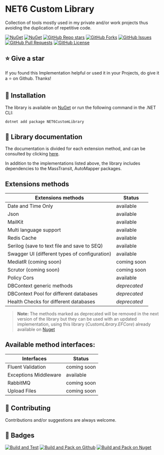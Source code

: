 # NET6 Custom Library

Collection of tools mostly used in my private and/or work projects thus avoiding the duplication of repetitive code.

[![NuGet](https://img.shields.io/nuget/v/NET6CustomLibrary.svg?style=for-the-badge)](https://www.nuget.org/packages/NET6CustomLibrary)
[![NuGet](https://img.shields.io/nuget/dt/NET6CustomLibrary.svg?style=for-the-badge)](https://www.nuget.org/packages/NET6CustomLibrary)
[![GitHub Repo stars](https://img.shields.io/github/stars/angelodotnet/NET6CustomLibrary?style=for-the-badge)](https://github.com/AngeloDotNet/NET6CustomLibrary)
[![GitHub Forks](https://img.shields.io/github/forks/angelodotnet/NET6CustomLibrary?style=for-the-badge)](https://github.com/AngeloDotNet/NET6CustomLibrary)
[![GitHub Issues](https://img.shields.io/github/issues/angelodotnet/NET6CustomLibrary?style=for-the-badge)](https://github.com/AngeloDotNet/NET6CustomLibrary)
[![GitHub Pull Requests](https://img.shields.io/github/issues-pr/angelodotnet/NET6CustomLibrary?style=for-the-badge)](https://github.com/AngeloDotNet/NET6CustomLibrary)
[![GitHub License](https://img.shields.io/github/license/AngeloDotNet/NET6CustomLibrary?style=for-the-badge)](https://github.com/AngeloDotNet/NET6CustomLibrary/blob/main/LICENSE)

## :star: Give a star

If you found this Implementation helpful or used it in your Projects, do give it a :star: on Github. Thanks!

## :dvd: Installation

The library is available on [NuGet](https://www.nuget.org/packages/NET6CustomLibrary) or run the following command in the .NET CLI:

```bash
dotnet add package NET6CustomLibrary
```

## :memo: Library documentation

The documentation is divided for each extension method, and can be consulted by clicking [here](https://github.com/AngeloDotNet/NET6CustomLibrary/blob/main/src/NET6CustomLibrary/Docs/).

In addition to the implementations listed above, the library includes dependencies to the MassTransit, AutoMapper packages.

## Extensions methods

| Extensions methods | Status |
| --- | --- |
| Date and Time Only | available |
| Json | available |
| MailKit | available |
| Multi language support | available |
| Redis Cache | available |
| Serilog (save to text file and save to SEQ) | available |
| Swagger UI (different types of configuration) | available |
| MediatR (coming soon) | coming soon |
| Scrutor (coming soon) | coming soon |
| Policy Cors | available |
| DBContext generic methods | *deprecated* |
| DBContext Pool for different databases | *deprecated* |
| Health Checks for different databases | *deprecated* |

> **Note:** The methods marked as deprecated will be removed in the next version of the library but they can be used with an updated implementation, using this library (*CustomLibrary.EFCore*) already available on [Nuget](https://www.nuget.org/packages/CustomLibrary.EFCore)

## Available method interfaces:

| Interfaces | Status |
| --- | --- |
| Fluent Validation  | coming soon |
| Exceptions Middleware | available |
| RabbitMQ  | coming soon |
| Upload Files | coming soon |

## :muscle: Contributing

Contributions and/or suggestions are always welcome.

## :beginner: Badges

[![Build and Test](https://github.com/AngeloDotNet/NET6CustomLibrary/actions/workflows/build.yml/badge.svg)](https://github.com/AngeloDotNet/NET6CustomLibrary/actions/workflows/build.yml)
[![Build and Pack on Github](https://github.com/AngeloDotNet/NET6CustomLibrary/actions/workflows/dotnet-github.yml/badge.svg)](https://github.com/AngeloDotNet/NET6CustomLibrary/actions/workflows/dotnet-github.yml)
[![Build and Pack on Nuget](https://github.com/AngeloDotNet/NET6CustomLibrary/actions/workflows/dotnet-nuget.yml/badge.svg)](https://github.com/AngeloDotNet/NET6CustomLibrary/actions/workflows/dotnet-nuget.yml)

